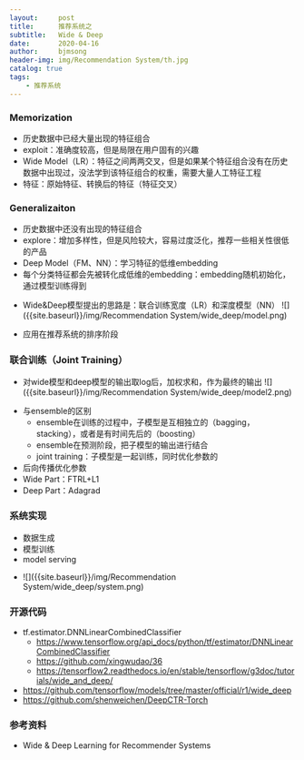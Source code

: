 ```yaml
---
layout:     post
title:      推荐系统之
subtitle:   Wide & Deep
date:       2020-04-16
author:     bjmsong
header-img: img/Recommendation System/th.jpg
catalog: true
tags:
    - 推荐系统
---
```

### Memorization
- 历史数据中已经大量出现的特征组合
- exploit：准确度较高，但是局限在用户固有的兴趣
- Wide Model（LR）：特征之间两两交叉，但是如果某个特征组合没有在历史数据中出现过，没法学到该特征组合的权重，需要大量人工特征工程
- 特征：原始特征、转换后的特征（特征交叉）

### Generalizaiton
- 历史数据中还没有出现的特征组合
- explore：增加多样性，但是风险较大，容易过度泛化，推荐一些相关性很低的产品
- Deep Model（FM、NN）：学习特征的低维embedding
- 每个分类特征都会先被转化成低维的embedding：embedding随机初始化，通过模型训练得到


<ul> 
<li markdown="1">
Wide&Deep模型提出的思路是：联合训练宽度（LR）和深度模型（NN）
![]({{site.baseurl}}/img/Recommendation System/wide_deep/model.png) 
</li> 
</ul> 

- 应用在推荐系统的排序阶段


### 联合训练（Joint Training）
<ul> 
<li markdown="1">
对wide模型和deep模型的输出取log后，加权求和，作为最终的输出
![]({{site.baseurl}}/img/Recommendation System/wide_deep/model2.png) 
</li> 
</ul> 

- 与ensemble的区别
    - ensemble在训练的过程中，子模型是互相独立的（bagging，stacking），或者是有时间先后的（boosting）
    - ensemble在预测阶段，把子模型的输出进行结合
    - joint training：子模型是一起训练，同时优化参数的
- 后向传播优化参数
- Wide Part：FTRL+L1
- Deep Part：Adagrad


### 系统实现
- 数据生成
- 模型训练
- model serving

<ul> 
<li markdown="1">
![]({{site.baseurl}}/img/Recommendation System/wide_deep/system.png) 
</li> 
</ul> 


### 开源代码
- tf.estimator.DNNLinearCombinedClassifier
    - https://www.tensorflow.org/api_docs/python/tf/estimator/DNNLinearCombinedClassifier
    - https://github.com/xingwudao/36
    - https://tensorflow2.readthedocs.io/en/stable/tensorflow/g3doc/tutorials/wide_and_deep/
- https://github.com/tensorflow/models/tree/master/official/r1/wide_deep
- https://github.com/shenweichen/DeepCTR-Torch

### 参考资料
- Wide & Deep Learning for Recommender Systems

